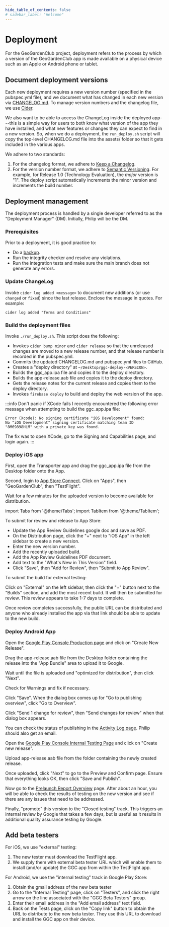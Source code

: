 ```yaml
---
hide_table_of_contents: false
# sidebar_label: "Welcome"
---
```


# Deployment

For the GeoGardenClub project, deployment refers to the process by which a version of the GeoGardenClub app is made available on a physical device such as an Apple or Android phone or tablet.

## Document deployment versions

Each new deployment requires a new version number (specified in the pubspec.yml file), and we document what has changed in each new version via [CHANGELOG.md](https://github.com/geogardenclub/ggc_app/blob/main/CHANGELOG.md).  To manage version numbers and the changelog file, we use [Cider](https://pub.dev/packages/cider).

We also want to be able to access the ChangeLog inside the deployed app---this is a simple way for users to both know what version of the app they have installed, and what new features or changes they can expect to find in a new version.  So, when we do a deployment, the `run_deploy.sh` script will copy the top-level CHANGELOG.md file into the assets/ folder so that it gets included in the various apps.

We adhere to two standards:
1. For the changelog format, we adhere to [Keep a Changelog](https://keepachangelog.com/en/1.0.0/).
2. For the version number format, we adhere to [Semantic Versioning](https://semver.org/spec/v2.0.0.html). For example, for Release 1.0 (Technology Evaluation), the *major* version is "1". The deploy script automatically increments the minor version and increments the build number.

## Deployment management

The deployment process is handled by a single developer referred to as the "Deployment Manager" (DM). Initially, Philip will be the DM.

### Prerequisites

Prior to a deployment, it is good practice to:

* Do a [backup](backups.md).
* Run the integrity checker and resolve any violations.
* Run the integration tests and make sure the main branch does not generate any errors.

### Update ChangeLog

Invoke `cider log added <message>` to document new additions (or use `changed` or `fixed`) since the last release. Enclose the message in quotes. For example:

```shell
cider log added "Terms and Conditions"
```

### Build the deployment files

Invoke `./run_deploy.sh`.  This script does the following:

* Invokes `cider bump minor` and `cider release` so that the unreleased changes are moved to a new release number, and that release number is recorded in the pubspec.yml.
* Commits the updated CHANGELOG.md and pubspec.yml files to GitHub.
* Creates a "deploy directory" at `~/Desktop/ggc-deploy-<VERSION>`.
* Builds the ggc_app.ipa file and copies it to the deploy directory.
* Builds the app-release.aab file and copies it to the deploy directory.
* Gets the release notes for the current release and copies them to the deploy directory.
* Invokes `firebase deploy` to build and deploy the web version of the app.

:::info Don't panic if XCode fails
I recently encountered the following error message when attempting to build the ggc_app.ipa file:

```
Error (Xcode): No signing certificate "iOS Development" found: 
No "iOS Development" signing certificate matching team ID
"8M69898HLM" with a private key was found.
```

The fix was to open XCode, go to the Signing and Capabilities page, and login again. 
:::

### Deploy iOS app

First, open the Transporter app and drag the ggc_app.ipa file from the Desktop folder onto the App. 

Second, login to [App Store Connect](https://appstoreconnect.apple.com/login). Click on "Apps", then "GeoGardenClub", then "TestFlight".

Wait for a few minutes for the uploaded version to become available for distribution.

import Tabs from '@theme/Tabs';
import TabItem from '@theme/TabItem';

<Tabs>

<TabItem value="app-store" label="Deploy to App Store" default>

To submit for review and release to App Store:

* Update the App Review Guidelines google doc and save as PDF.
* On the Distribution page, click the "+" next to "iOS App" in the left sidebar to create a new version.
* Enter the new version number.
* Add the recently uploaded build.
* Add the App Review Guidelines PDF document.
* Add text to the "What's New in This Version" field.
* Click "Save", then "Add for Review", then "Submit to App Review".

</TabItem>

<TabItem value="testing" label="Deploy for beta testing">

To submit the build for external testing: 

Click on "External" on the left sidebar, then click the "+" button next to the "Builds" section, and add the most recent build. It will then be submitted for review. This review appears to take 1-7 days to complete. 

Once review completes successfully, the public URL can be distributed and anyone who already installed the app via that link should be able to update to the new build.

</TabItem>


</Tabs>

### Deploy Android App

<Tabs>

<TabItem value="android-deploy-play-store" label="Deploy to Play Store" default>

Open the [Google Play Console Production page](https://play.google.com/console/u/0/developers/8896023390666377316/app/4974477500315919596/tracks/production) and click on "Create New Release".

Drag the app-release.aab file from the Desktop folder containing the release into the "App Bundle" area to upload it to Google.

Wait until the file is uploaded and "optimized for distribution", then click "Next".

Check for Warnings and fix if necessary.

Click "Save". When the dialog box comes up for "Go to publishing overview", click "Go to Overview".

Click "Send 1 change for review", then "Send changes for review" when that dialog box appears.

You can check the status of publishing in the [Activity Log page](https://play.google.com/console/u/0/developers/8896023390666377316/activity-log). Philip should also get an email. 

</TabItem>

<TabItem value="android-deploy-testing" label="Deploy for beta testing" >

Open the [Google Play Console Internal Testing Page](https://play.google.com/console/u/0/developers/8896023390666377316/app/4974477500315919596/tracks/internal-testing) and click on "Create new release".

Upload app-release.aab file from the folder containing the newly created release.

Once uploaded, click "Next" to go to the Preview and Confirm page. Ensure that everything looks OK, then click "Save and Publish".

Now go to the [Prelaunch Report Overview](https://play.google.com/console/u/0/developers/8896023390666377316/app/4974477500315919596/pre-launch-report/overview) page. After about an hour, you will be able to check the results of testing on the new version and see if there are any issues that need to be addressed.

Finally, "promote" this version to the "Closed testing" track. This triggers an internal review by Google that takes a few days, but is useful as it results in additional quality assurance testing by Google.

</TabItem>
</Tabs>


## Add beta testers

<Tabs>

<TabItem value="ios-testers" label="iOS" default>

For iOS, we use "external" testing:

1. The new tester must download the TestFlight app.
2. We supply them with external beta tester URL which will enable them to install (and/or update) the GGC app from within the TestFlight app.

</TabItem>

<TabItem value="android-testers" label="Android">

For Android, we use the "internal testing" track in Google Play Store:

1. Obtain the gmail address of the new beta tester
2. Go to the "Internal Testing" page, click on "Testers", and click the right arrow on the line associated with the "GGC Beta Testers" group.
3. Enter their email address in the "Add email address" text field.
4. Back on the Tests page, click on the "Copy link" button to obtain the URL to distribute to the new beta tester. They use this URL to download and install the GGC app on their device.

</TabItem>
</Tabs>

